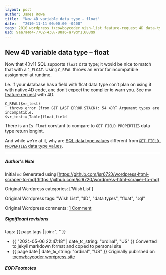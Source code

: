 ```yaml
---
layout: post
author: James Rowe
title:  "New 4D variable data type – float"
date:   "2010-11-11 00:00:00 -0400"
tags: 2010 wordpress txcowboycoder wish-list feature-request 4D data-types float sql
uid: 9aa7add4-7702-4387-88a6-a79df11688d9
---
```



## New 4D variable data type – float


Now that 4Dv11 SQL supports `float` data type; it would be nice to match that with a `C_FLOAT`. Using `C_REAL` throws an error for incompatible assignment at runtime.


I.e. if your database has a field with float data type don’t plan on using it with native 4D code, and don’t expect the complier to warn you. See my [feature request](http://forums.4d.fr/Post//4654031/) with 4D.



```
C_REAL($vr_test)
` throws error (from GET LAST ERROR STACK): 54 4DRT Argument types are incompatible.
$vr_test:=[Table]float_field

```

There is an `Is Float` constant to compare to `GET FIELD PROPERTIES` data type return longint.


And while we’re at it, why are [SQL data type values](http://kb.4d.com/search/assetid=48694) different from [`GET FIELD PROPERTIES` data type values](http://doc.4d.com/4D-Language-Reference-12/Structure-Access/GET-FIELD-PROPERTIES.301-155336.en.html).




---

##### Author's Note

Initial `md` Generated using [https://github.com/jsr6720/wordpress-html-scraper-to-md](https://github.com/jsr6720/wordpress-html-scraper-to-md)

Original Wordpress categories: ['Wish List']

Original Wordpress tags: "Wish List", "4D", "data types", "float", "sql"

Original Wordpress comments: <a href="https://txcowboycoder.wordpress.com/2010/11/11/new-4d-variable-data-type-float/#comments">1 Comment</a>

##### Significant revisions

tags: {{ page.tags | join: ", " }} <!-- todo move this somewhere -->

- {{ "2024-05-06 22:47:18" | date_to_string: "ordinal", "US" }} Converted to jekyll markdown format and copied to personal site
- {{ page.date | date_to_string: "ordinal", "US" }} Originally published on [txcowboycoder wordpress site](https://txcowboycoder.wordpress.com/2010/11/11/new-4d-variable-data-type-float/)

##### EOF/Footnotes

